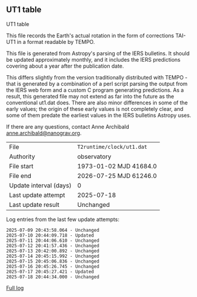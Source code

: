
## UT1 table

UT1 table

This file records the Earth's actual rotation in the form of
corrections TAI-UT1 in a format readable by TEMPO.

This file is generated from Astropy's parsing of the IERS
bulletins. It should be updated approximately monthly, and it
includes the IERS predictions covering about a year after the
publication date.

This differs slightly from the version traditionally distributed
with TEMPO - that is generated by a combination of a perl script
parsing the output from the IERS web form and a custom C program
generating predictions. As a result, this generated file may not
extend as far into the future as the conventional ut1.dat does.
There are also minor differences in some of the early values; the
origin of these early values is not completely clear, and some of
them predate the earliest values in the IERS bulletins Astropy uses.

If there are any questions, contact Anne Archibald
<anne.archibald@nanograv.org>.

|     |     |
|:--- |:--- |
| File | `T2runtime/clock/ut1.dat` |
| Authority | observatory |
| File start | 1973-01-02 MJD 41684.0 |
| File end | 2026-07-25 MJD 61246.0 |
| Update interval (days) | 0 |
| Last update attempt | 2025-07-18 |
| Last update result | Unchanged |

Log entries from the last few update attempts:
```
2025-07-09 20:43:58.064 - Unchanged
2025-07-10 20:44:09.718 - Updated
2025-07-11 20:44:06.610 - Unchanged
2025-07-12 20:41:57.436 - Unchanged
2025-07-13 20:42:00.892 - Unchanged
2025-07-14 20:45:15.992 - Unchanged
2025-07-15 20:45:06.836 - Unchanged
2025-07-16 20:45:26.745 - Unchanged
2025-07-17 20:45:27.421 - Updated
2025-07-18 20:44:34.000 - Unchanged
```
[Full log](https://raw.githubusercontent.com/ipta/pulsar-clock-corrections/main/log/T2runtime/clock/ut1.dat.log)
